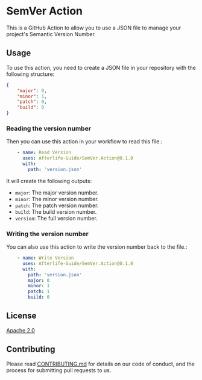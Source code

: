 # SemVer Action

This is a GitHub Action to allow you to use a JSON file to manage your project's Semantic Version Number.

## Usage

To use this action, you need to create a JSON file in your repository with the following structure:

```json
{
    "major": 0,
    "minor": 1,
    "patch": 0,
    "build": 0
}
```
### Reading the version number

Then you can use this action in your workflow to read this file.:

```yaml
    - name: Read Version
      uses: Afterlife-Guide/SemVer.Action@0.1.0
      with:
        path: 'version.json'
```

It will create the following outputs:

- `major`: The major version number.
- `minor`: The minor version number.
- `patch`: The patch version number.
- `build`: The build version number.
- `version`: The full version number.

### Writing the version number

You can also use this action to write the version number back to the file.:

```yaml
    - name: Write Version
      uses: Afterlife-Guide/SemVer.Action@0.1.0
      with:
        path: 'version.json'
        major: 0
        minor: 1
        patch: 1
        build: 0
```

## License

[Apache 2.0](LICENSE.txt)

## Contributing

Please read [CONTRIBUTING.md](CONTRIBUTING.md) for details on our code of conduct, and the process for submitting pull
requests to us.